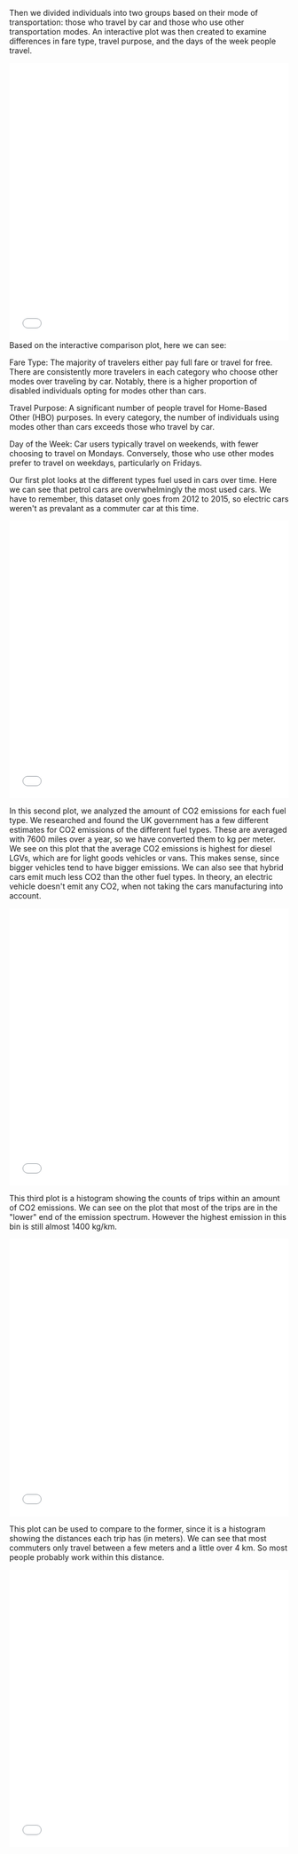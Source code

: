 <link rel="stylesheet" href="/assets/custom.css">


Then we divided individuals into two groups based on their mode of transportation: those who travel by car and those who use other transportation modes. An interactive plot was then created to examine differences in fare type, travel purpose, and the days of the week people travel.
<iframe src="/assets/interactive_plot.html"
    sandbox="allow-same-origin allow-scripts"
    width="100%"
    height="500"
    scrolling="no"
    seamless="seamless"
    frameborder="0">
</iframe>
Based on the interactive comparison plot, here we can see:

Fare Type: The majority of travelers either pay full fare or travel for free. There are consistently more travelers in each category who choose other modes over traveling by car. Notably, there is a higher proportion of disabled individuals opting for modes other than cars.

Travel Purpose: A significant number of people travel for Home-Based Other (HBO) purposes. In every category, the number of individuals using modes other than cars exceeds those who travel by car.

Day of the Week: Car users typically travel on weekends, with fewer choosing to travel on Mondays. Conversely, those who use other modes prefer to travel on weekdays, particularly on Fridays.



Our first plot looks at the different types fuel used in cars over time. Here we can see that petrol cars are overwhelmingly the most used cars. We have to remember, this dataset only goes from 2012 to 2015, so electric cars weren't as prevalant as a commuter car at this time.

<iframe src="/assets/over_time.html" sandbox="allow-same-origin allow-scripts" width="100%" height="500" scrolling="no" seamless="seamless" frameborder="0"> 
</iframe> 

In this second plot, we analyzed the amount of CO2 emissions for each fuel type. We researched and found the UK government has a few different estimates for CO2 emissions of the different fuel types. These are averaged with 7600 miles over a year, so we have converted them to kg per meter. We see on this plot that the average CO2 emissions is highest for diesel LGVs, which are for light goods vehicles or vans. This makes sense, since bigger vehicles tend to have bigger emissions. We can also see that hybrid cars emit much less CO2 than the other fuel types. In theory, an electric vehicle doesn't emit any CO2, when not taking the cars manufacturing into account. 
<iframe src="/assets/emissions_per_trip.html" sandbox="allow-same-origin allow-scripts" width="100%" height="500" scrolling="no" seamless="seamless" frameborder="0"> 
</iframe> 

This third plot is a histogram showing the counts of trips within an amount of CO2 emissions. We can see on the plot that most of the trips are in the "lower" end of the emission spectrum. However the highest emission in this bin is still almost 1400 kg/km. 
<iframe src="/assets/emissions_histogram.html" sandbox="allow-same-origin allow-scripts" width="100%" height="500" scrolling="no" seamless="seamless" frameborder="0">
</iframe> 

This plot can be used to compare to the former, since it is a histogram showing the distances each trip has (in meters). We can see that most commuters only travel between a few meters and a little over 4 km. So most people probably work within this distance. 
<iframe src="/assets/distances_histogram.html" sandbox="allow-same-origin allow-scripts" width="100%" height="500" scrolling="no" seamless="seamless" frameborder="0">
</iframe>
